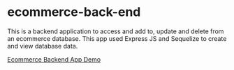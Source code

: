 # ecommerce-back-end

This is a backend application to access and add to, update and delete from an ecommerce database. This app used Express JS and Sequelize to create and view database data. 

[Ecommerce Backend App Demo](https://drive.google.com/file/d/1w2T3fLex-gGpWBpT28oMOvnsIpN3mwcq/view)